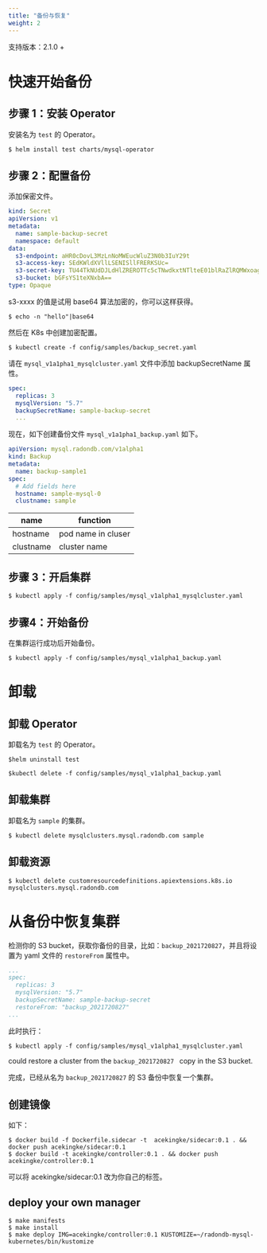 ```yaml
---
title: "备份与恢复"
weight: 2
---
```


支持版本：2.1.0 +

# 快速开始备份

## 步骤 1：安装 Operator
安装名为 `test` 的 Operator。

```shell
$ helm install test charts/mysql-operator
```

## 步骤 2：配置备份

添加保密文件。

```yaml
kind: Secret
apiVersion: v1
metadata:
  name: sample-backup-secret
  namespace: default
data:
  s3-endpoint: aHR0cDovL3MzLnNoMWEucWluZ3N0b3IuY29t
  s3-access-key: SEdKWldXVllLSENISllFRERKSUc=
  s3-secret-key: TU44TkNUdDJLdHlZREROTTc5cTNwdkxtNTlteE01blRaZlRQMWxoag==
  s3-bucket: bGFsYS1teXNxbA==
type: Opaque
```

s3-xxxx 的值是试用 base64 算法加密的，你可以这样获得。

```shell
$ echo -n "hello"|base64
```

然后在 K8s 中创建加密配置。

```shell
$ kubectl create -f config/samples/backup_secret.yaml
```

请在 `mysql_v1a1pha1_mysqlcluster.yaml` 文件中添加 backupSecretName 属性。

```yaml
spec:
  replicas: 3
  mysqlVersion: "5.7"
  backupSecretName: sample-backup-secret
  ...
```

现在，如下创建备份文件 `mysql_v1a1pha1_backup.yaml` 如下。

```yaml
apiVersion: mysql.radondb.com/v1alpha1
kind: Backup
metadata:
  name: backup-sample1
spec:
  # Add fields here
  hostname: sample-mysql-0
  clustname: sample

```
| name | function  | 
|------|--------|
|hostname|pod name in cluser|
|clustname|cluster name|

## 步骤 3：开启集群

```shell
$ kubectl apply -f config/samples/mysql_v1alpha1_mysqlcluster.yaml     
```
## 步骤4：开始备份
在集群运行成功后开始备份。

```shell
$ kubectl apply -f config/samples/mysql_v1alpha1_backup.yaml
```

# 卸载

## 卸载 Operator
卸载名为 `test` 的 Operator。
```shell
$helm uninstall test

$kubectl delete -f config/samples/mysql_v1alpha1_backup.yaml
```

## 卸载集群
卸载名为 `sample` 的集群。

```shell
$ kubectl delete mysqlclusters.mysql.radondb.com sample
```

## 卸载资源

```shell
$ kubectl delete customresourcedefinitions.apiextensions.k8s.io mysqlclusters.mysql.radondb.com
```

# 从备份中恢复集群
检测你的 S3 bucket，获取你备份的目录，比如：`backup_2021720827`，并且将设置为 yaml 文件的 `restoreFrom` 属性中。

```yaml
...
spec:
  replicas: 3
  mysqlVersion: "5.7"
  backupSecretName: sample-backup-secret
  restoreFrom: "backup_2021720827"
...
```
此时执行：

```shell
$ kubectl apply -f config/samples/mysql_v1alpha1_mysqlcluster.yaml     
```

could restore a cluster from the `backup_2021720827 ` copy in the S3 bucket. 

完成，已经从名为 `backup_2021720827` 的 S3 备份中恢复一个集群。

## 创建镜像
如下：
```shell
$ docker build -f Dockerfile.sidecar -t  acekingke/sidecar:0.1 . && docker push acekingke/sidecar:0.1
$ docker build -t acekingke/controller:0.1 . && docker push acekingke/controller:0.1
```

可以将 acekingke/sidecar:0.1 改为你自己的标签。

## deploy your own manager
```shell
$ make manifests
$ make install 
$ make deploy IMG=acekingke/controller:0.1 KUSTOMIZE=~/radondb-mysql-kubernetes/bin/kustomize 
```